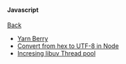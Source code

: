 #### Javascript

[Back](../languages.md)

- [Yarn Berry](./yarn-berry.md)
- [Convert from hex to UTF-8 in Node](./convert-from-hex-to-utf8.md)
- [Incresing libuv Thread pool](./libuv_thread_increase.md)
